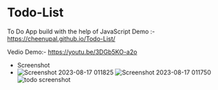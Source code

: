 # Todo-List
To Do App build with the help of JavaScript
Demo :- https://cheenupal.github.io/Todo-List/

Vedio Demo:- https://youtu.be/3DGb5KO-a2o

* Screenshot
* ![Screenshot 2023-08-17 011825](https://github.com/cheenupal/Todo-List/assets/113707137/5dca08f5-8500-4535-a728-817a738e0155)
![Screenshot 2023-08-17 011750](https://github.com/cheenupal/Todo-List/assets/113707137/4d924db0-a332-476c-847d-fd26c904bbd2)
![todo screenshot](https://github.com/cheenupal/Todo-List/assets/113707137/7fcfb265-d752-4c3c-87ba-7effcaa86d80)


